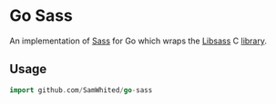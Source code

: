 Go Sass
=======

An implementation of [Sass][sass] for Go which wraps the [Libsass][libsass] C
[library][libsass_source].

Usage
-----

```go
import github.com/SamWhited/go-sass
```

[sass]: http://sass-lang.com/
[libsass]: http://libsass.org/
[libsass_source]: https://github.com/hcatlin/libsass
